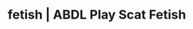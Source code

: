 ---
categories:
- Erotic Audiobooks
- Gender-Fluid
- Nerdy Seduction
- Tattooed Beauties
- Digital Dominance
image: /assets/images/1747713802322.png
layout: post
schema:
  description: Premium adult content featuring ABDL Play, Scat Fetish. High-quality
    visuals with provocative themes.
  keywords:
  - ABDL Play
  - Scat Fetish
  - Spiritual Kink
  - Nerdy Seduction
  - Immersive Erotica
  - Interactive NSFW
  - NSFW Art
  name: 1747713802322 | ABDL Play Scat Fetish
  type: VisualArtwork
seo:
  description: Featured content with artistic Scat Fetish, ABDL Play. HD images available.
  keywords: Scat Fetish, ABDL Play
  og_image: /assets/images/1747713802322.png
  schema_type: VisualArtwork
tags:
- '#fetish'
- ABDL Play
- Scat Fetish
title: fetish | ABDL Play Scat Fetish
---